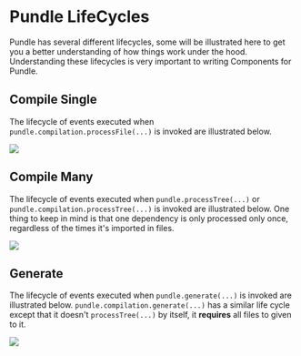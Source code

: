 # Pundle LifeCycles

Pundle has several different lifecycles, some will be illustrated here to get you a better understanding of how things work under the hood. Understanding these lifecycles is very important to writing Components for Pundle.

## Compile Single

The lifecycle of events executed when `pundle.compilation.processFile(...)` is invoked are illustrated below.

<img src="https://cloud.githubusercontent.com/assets/4278113/21468937/dfa3cd32-c9e3-11e6-9fd2-ae0045c607e2.png" />

## Compile Many

The lifecycle of events executed when `pundle.processTree(...)` or `pundle.compilation.processTree(...)` is invoked are illustrated below. One thing to keep in mind is that one dependency is only processed only once, regardless of the times it's imported in files.

<img src="https://cloud.githubusercontent.com/assets/4278113/21468982/abe6ee72-c9e6-11e6-8c41-fde31b7583ff.png" />

## Generate

The lifecycle of events executed when `pundle.generate(...)` is invoked are illustrated below. `pundle.compilation.generate(...)` has a similar life cycle except that it doesn't `processTree(...)` by itself, it **requires** all files to given to it.

<img src="https://cloud.githubusercontent.com/assets/4278113/21469076/d534c1cc-c9ec-11e6-9714-be5ff2448f22.png" />
